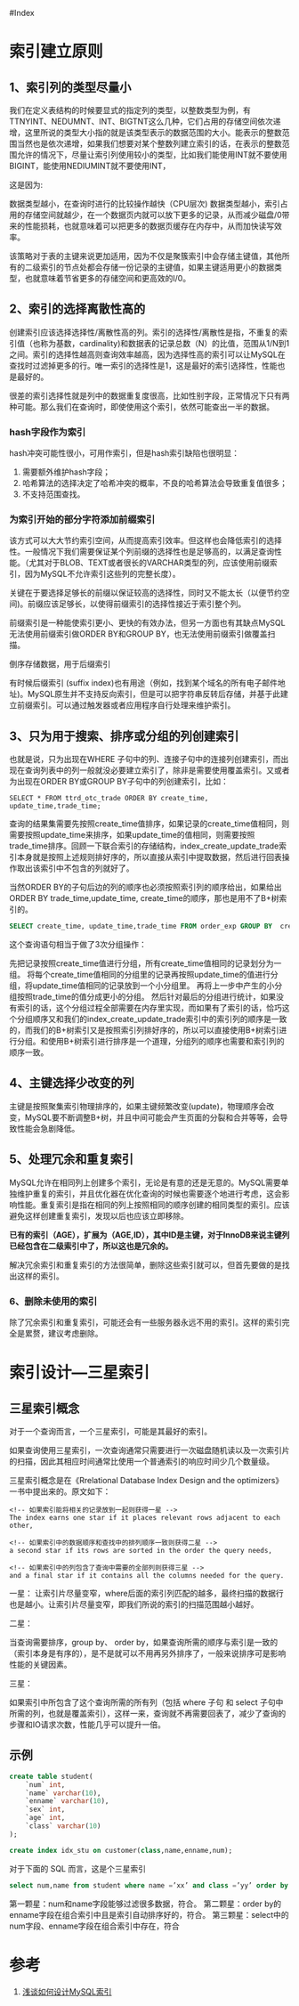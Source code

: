 #Index 

# 索引建立原则
## 1、索引列的类型尽量小
我们在定义表结构的时候要显式的指定列的类型，以整数类型为例，有TTNYINT、NEDUMNT、INT、BIGTNT这么几种，它们占用的存储空间依次递增，这里所说的类型大小指的就是该类型表示的数据范围的大小。能表示的整数范围当然也是依次递增，如果我们想要对某个整数列建立索引的话，在表示的整数范围允许的情况下，尽量让索引列使用较小的类型，比如我们能使用INT就不要使用BIGINT，能使用NEDIUMINT就不要使用INT，

这是因为:

数据类型越小，在查询时进行的比较操作越快（CPU层次)
数据类型越小，索引占用的存储空间就越少，在一个数据页内就可以放下更多的记录，从而减少磁盘/0带来的性能损耗，也就意味着可以把更多的数据页缓存在内存中，从而加快读写效率。

该策略对于表的主键来说更加适用，因为不仅是聚簇索引中会存储主键值，其他所有的二级索引的节点处都会存储一份记录的主键值，如果主键适用更小的数据类型，也就意味着节省更多的存储空间和更高效的I/0。

## 2、索引的选择离散性高的
创建索引应该选择选择性/离散性高的列。索引的选择性/离散性是指，不重复的索引值（也称为基数，cardinality)和数据表的记录总数（N）的比值，范围从1/N到1之间。索引的选择性越高则查询效率越高，因为选择性高的索引可以让MySQL在查找时过滤掉更多的行。唯一索引的选择性是1，这是最好的索引选择性，性能也是最好的。

很差的索引选择性就是列中的数据重复度很高，比如性别字段，正常情况下只有两种可能。那么我们在查询时，即使使用这个索引，依然可能查出一半的数据。


### hash字段作为索引

hash冲突可能性很小，可用作索引，但是hash索引缺陷也很明显：

1. 需要额外维护hash字段；
2. 哈希算法的选择决定了哈希冲突的概率，不良的哈希算法会导致重复值很多；
3. 不支持范围查找。

### 为索引开始的部分字符添加前缀索引

该方式可以大大节约索引空间，从而提高索引效率。但这样也会降低索引的选择性。一般情况下我们需要保证某个列前缀的选择性也是足够高的，以满足查询性能。（尤其对于BLOB、TEXT或者很长的VARCHAR类型的列，应该使用前缀索引，因为MySQL不允许索引这些列的完整长度）。

关键在于要选择足够长的前缀以保证较高的选择性，同时又不能太长（以便节约空间)。前缀应该足够长，以使得前缀索引的选择性接近于索引整个列。


前缀索引是一种能使索引更小、更快的有效办法，但另一方面也有其缺点MySQL无法使用前缀索引做ORDER BY和GROUP BY，也无法使用前缀索引做覆盖扫描。

倒序存储数据，用于后缀索引

有时候后缀索引 (suffix index)也有用途（例如，找到某个域名的所有电子邮件地址)。MySQL原生并不支持反向索引，但是可以把字符串反转后存储，并基于此建立前缀索引。可以通过触发器或者应用程序自行处理来维护索引。

## 3、只为用于搜索、排序或分组的列创建索引
也就是说，只为出现在WHERE 子句中的列、连接子句中的连接列创建索引，而出现在查询列表中的列一般就没必要建立索引了，除非是需要使用覆盖索引。又或者为出现在ORDER BY或GROUP BY子句中的列创建索引，比如：

```
SELECT * FROM ttrd_otc_trade ORDER BY create_time, update_time,trade_time;
```
查询的结果集需要先按照create_time值排序，如果记录的create_time值相同，则需要按照update_time来排序，如果update_time的值相同，则需要按照trade_time排序。回顾一下联合索引的存储结构，index_create_update_trade索引本身就是按照上述规则排好序的，所以直接从索引中提取数据，然后进行回表操作取出该索引中不包含的列就好了。

当然ORDER BY的子句后边的列的顺序也必须按照索引列的顺序给出，如果给出ORDER BY trade_time,update_time, create_time的顺序，那也是用不了B+树索引的。

```sql
SELECT create_time, update_time,trade_time FROM order_exp GROUP BY  create_time, update_time,trade_time;
```

这个查询语句相当于做了3次分组操作：

先把记录按照create_time值进行分组，所有create_time值相同的记录划分为一组。
将每个create_time值相同的分组里的记录再按照update_time的值进行分组，将update_time值相同的记录放到一个小分组里。
再将上一步中产生的小分组按照trade_time的值分成更小的分组。
然后针对最后的分组进行统计，如果没有索引的话，这个分组过程全部需要在内存里实现，而如果有了索引的话，恰巧这个分组顺序又和我们的index_create_update_trade索引中的索引列的顺序是一致的，而我们的B+树索引又是按照索引列排好序的，所以可以直接使用B+树索引进行分组。和使用B+树索引进行排序是一个道理，分组列的顺序也需要和索引列的顺序一致。

## 4、主键选择少改变的列
主键是按照聚集索引物理排序的，如果主键频繁改变(update)，物理顺序会改变，MySQL要不断调整B+树，并且中间可能会产生页面的分裂和合并等等，会导致性能会急剧降低。

## 5、处理冗余和重复索引
MySQL允许在相同列上创建多个索引，无论是有意的还是无意的。MySQL需要单独维护重复的索引，并且优化器在优化查询的时候也需要逐个地进行考虑，这会影响性能。重复索引是指在相同的列上按照相同的顺序创建的相同类型的索引。应该避免这样创建重复索引，发现以后也应该立即移除。

**已有的索引（AGE），扩展为（AGE,ID），其中ID是主键，对于InnoDB来说主键列已经包含在二级索引中了，所以这也是冗余的。**

解决冗余索引和重复索引的方法很简单，删除这些索引就可以，但首先要做的是找出这样的索引。

### 6、删除未使用的索引

除了冗余索引和重复索引，可能还会有一些服务器永远不用的索引。这样的索引完全是累赘，建议考虑删除。


# 索引设计—三星索引
## 三星索引概念
对于一个查询而言，一个三星索引，可能是其最好的索引。

如果查询使用三星索引，一次查询通常只需要进行一次磁盘随机读以及一次索引片的扫描，因此其相应时间通常比使用一个普通索引的响应时间少几个数量级。

三星索引概念是在《Rrelational Database Index Design and the optimizers》 一书中提出来的。原文如下：

```
<!-- 如果索引能将相关的记录放到一起则获得一星 -->
The index earns one star if it places relevant rows adjacent to each other,  

<!-- 如果索引中的数据顺序和查找中的排列顺序一致则获得二星 -->
a second star if its rows are sorted in the order the query needs, 

<!-- 如果索引中的列包含了查询中需要的全部列则获得三星 -->
and a final star if it contains all the columns needed for the query.

```

一星：
让索引片尽量变窄，where后面的索引列匹配的越多，最终扫描的数据行也是越小。让索引片尽量变窄，即我们所说的索引的扫描范围越小越好。

二星：

当查询需要排序，group by、 order by，如果查询所需的顺序与索引是一致的（索引本身是有序的），是不是就可以不用再另外排序了，一般来说排序可是影响性能的关键因素。

三星：

如果索引中所包含了这个查询所需的所有列（包括 where 子句 和 select 子句中所需的列，也就是覆盖索引），这样一来，查询就不再需要回表了，减少了查询的步骤和IO请求次数，性能几乎可以提升一倍。

## 示例
```sql
create table student(
    `num` int,
    `name` varchar(10),
    `enname` varchar(10),
    `sex` int,
    `age` int,
    `class` varchar(10)
);

create index idx_stu on customer(class,name,enname,num);

```

对于下面的 SQL 而言，这是个三星索引
```sql
select num,name from student where name =’xx’ and class =’yy’ order by enname;
```

第一颗星：num和name字段能够过滤很多数据，符合。
第二颗星：order by的enname字段在组合索引中且是索引自动排序好的，符合。
第三颗星：select中的num字段、enname字段在组合索引中存在，符合


# 参考
1. [浅谈如何设计MySQL索引](https://blog.csdn.net/qq_44377709/article/details/122076072)